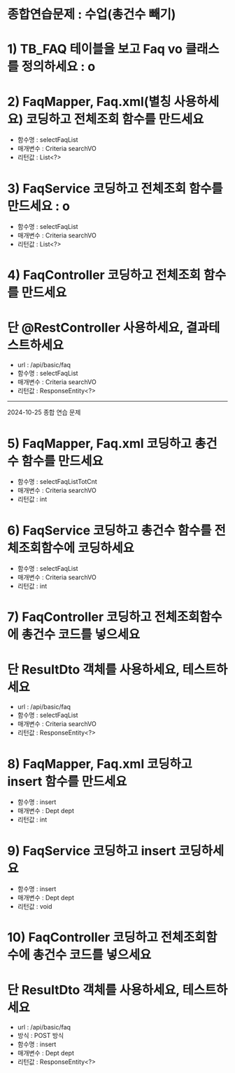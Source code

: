 # 종합연습문제 : 수업(총건수 빼기)
# 1) TB_FAQ 테이블을 보고 Faq vo 클래스를 정의하세요 : o
# 2) FaqMapper, Faq.xml(별칭 사용하세요) 코딩하고 전체조회 함수를 만드세요
   - 함수명   : selectFaqList
   - 매개변수 : Criteria searchVO
   - 리턴값   : List<?>
# 3) FaqService 코딩하고 전체조회 함수를 만드세요 : o
   - 함수명   : selectFaqList
   - 매개변수 : Criteria searchVO
   - 리턴값   : List<?>
# 4) FaqController 코딩하고 전체조회 함수를 만드세요
# 단 @RestController 사용하세요, 결과테스트하세요
   - url : /api/basic/faq
   - 함수명 : selectFaqList
   - 매개변수         : Criteria searchVO
   - 리턴값           : ResponseEntity<?>

-----------------------------
2024-10-25 종합 연습 문제
# 5) FaqMapper, Faq.xml 코딩하고 총건수 함수를 만드세요
- 함수명   : selectFaqListTotCnt
- 매개변수 : Criteria searchVO
- 리턴값   : int
# 6) FaqService 코딩하고 총건수 함수를 전체조회함수에 코딩하세요
- 함수명   : selectFaqList
- 매개변수 : Criteria searchVO
- 리턴값   : int
# 7) FaqController 코딩하고 전체조회함수에 총건수 코드를 넣으세요
# 단 ResultDto 객체를 사용하세요, 테스트하세요
- url : /api/basic/faq
- 함수명 : selectFaqList
- 매개변수         : Criteria searchVO
- 리턴값           : ResponseEntity<?>

# 8) FaqMapper, Faq.xml 코딩하고 insert 함수를 만드세요
- 함수명   : insert
- 매개변수 : Dept dept
- 리턴값   : int
# 9) FaqService 코딩하고  insert 코딩하세요
- 함수명   : insert
- 매개변수 : Dept dept
- 리턴값   : void
# 10) FaqController 코딩하고 전체조회함수에 총건수 코드를 넣으세요
# 단 ResultDto 객체를 사용하세요, 테스트하세요
- url     : /api/basic/faq
- 방식     : POST 방식
- 함수명   : insert
- 매개변수 : Dept dept
- 리턴값   : ResponseEntity<?>
   